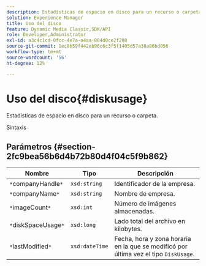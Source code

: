 ```yaml
---
description: Estadísticas de espacio en disco para un recurso o carpeta.
solution: Experience Manager
title: Uso del disco
feature: Dynamic Media Classic,SDK/API
role: Developer,Administrator
exl-id: a3c4c1cd-0fcc-4e7a-a4aa-884d0ce2f208
source-git-commit: 1ec8b59f442eb96c6c3f5f1405d57a38a86bd056
workflow-type: tm+mt
source-wordcount: '56'
ht-degree: 12%

---
```


# Uso del disco{#diskusage}

Estadísticas de espacio en disco para un recurso o carpeta.

Sintaxis

## Parámetros {#section-2fc9bea56b6d4b72b80d4f04c5f9b862}

| Nombre | Tipo | Descripción |
|---|---|---|
| `*`companyHandle`*` | `xsd:string` | Identificador de la empresa. |
| `*`companyName`*` | `xsd:string` | Nombre de empresa. |
| `*`imageCount`*` | `xsd:int` | Número de imágenes almacenadas. |
| `*`diskSpaceUsage`*` | `xsd:long` | Lado total del archivo en kilobytes. |
| `*`lastModified`*` | `xsd:dateTime` | Fecha, hora y zona horaria en la que se modificó por última vez el tipo `DiskUsage`. |
